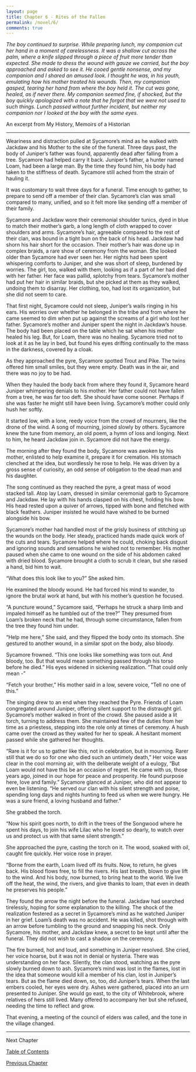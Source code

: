 ```yaml
---
layout: page
title: Chapter 6 - Rites of the Fallen
permalink: /novel/6/
comments: true
---
```


_The boy continued to surprise. While preparing lunch, my companion cut her hand in a moment of carelessness. It was a shallow cut across the palm, where a knife slipped through a piece of fruit more tender than expected. She made to dress the wound with gauze we carried, but the boy approached and asked to see it. He cooed gentle nonsense, and my companion and I shared an amused look. I thought he was, in his youth, emulating how his mother treated his wounds. Then, my companion gasped, tearing her hand from where the boy held it. The cut was gone, healed, as if never there. My companion seemed fine, if shocked, but the boy quickly apologized with a note that he forgot that we were not used to such things. Lunch passed without further incident, but neither my companion nor I looked at the boy with the same eyes._

An excerpt from My History, Memoirs of a Historian

-----

Weariness and distraction pulled at Sycamore’s mind as he walked with Jackdaw and his Mother to the site of the funeral. Three days past, the body of Juniper’s father was found, apparently dead after falling from a tree. Sycamore had helped carry it back. Juniper’s father, a hunter named Loam, had been a large man. By the time they found him, his body had taken to the stiffness of death. Sycamore still ached from the strain of hauling it.

It was customary to wait three days for a funeral. Time enough to gather, to prepare to send off a member of their clan. Sycamore’s clan was small compared to many, unified, and so it felt more like sending off a member of their family.

Sycamore and Jackdaw wore their ceremonial shoulder tunics, dyed in blue to match their mother’s garb, a long length of cloth wrapped to cover shoulders and arms. Sycamore’s hair, agreeable compared to the rest of their clan, was bound in a tight bun on the back of his head. Jackdaw had shorn his hair short for the occasion. Their mother’s hair was done up in complex braids, a rare show of ceremony from the woman. She looked older than Sycamore had ever seen her. Her nights had been spent whispering comforts to Juniper, and she was short of sleep, burdened by worries. The girl, too, walked with them, looking as if a part of her had died with her father. Her face was pallid, splotchy from tears. Sycamore’s mother had put her hair in similar braids, but she picked at them as they walked, undoing them to disarray. Her clothing, too, had lost its organization, but she did not seem to care.

That first night, Sycamore could not sleep, Juniper’s wails ringing in his ears. His worries over whether he belonged in the tribe and from where he came seemed to dim when put up against the screams of a girl who lost her father. Sycamore’s mother and Juniper spent the night in Jackdaw’s house. The body had been placed on the table which he sat when his mother healed his leg. But, for Loam, there was no healing. Sycamore tried not to look at it as he lay in bed, but found his eyes drifting continually to the mass in the darkness, covered by a cloak.

As they approached the pyre, Sycamore spotted Trout and Pike. The twins offered him small smiles, but they were empty. Death was in the air, and there was no joy to be had. 

When they hauled the body back from where they found it, Sycamore heard Juniper whimpering denials to his mother. Her father could not have fallen from a tree, he was far too deft. She should have come sooner. Perhaps if she was faster he might still have been living. Sycamore’s mother could only hush her softly.

It started low, with a lone, reedy voice from the crowd of mourners, like the drone of the wind. A song of mourning, joined slowly by others. Sycamore knew the tune from memory, an old poem, a hymn of loss and longing. Next to him, he heard Jackdaw join in. Sycamore did not have the energy.

The morning after they found the body, Sycamore was awoken by his mother, enlisted to help examine it, prepare it for cremation. His stomach clenched at the idea, but wordlessly he rose to help. He was driven by a gross sense of curiosity, an odd sense of obligation to the dead man and his daughter. 

The song continued as they reached the pyre, a great mass of wood stacked tall. Atop lay Loam, dressed in similar ceremonial garb to Sycamore and Jackdaw. He lay with his hands clasped on his chest, holding his bow. His head rested upon a quiver of arrows, tipped with bone and fletched with black feathers. Juniper insisted he would have wished to be burned alongside his bow.

Sycamore’s mother had handled most of the grisly business of stitching up the wounds on the body. Her steady, practiced hands made quick work of the cuts and tears. Sycamore helped where he could, choking back disgust and ignoring sounds and sensations he wished not to remember. His mother paused when she came to one wound on the side of his abdomen caked with dried blood. Sycamore brought a cloth to scrub it clean, but she raised a hand, bid him to wait.

“What does this look like to you?” She asked him.

He examined the bloody wound. He had forced his mind to wander, to ignore the brutal work at hand, but with his mother’s question he focused.

“A puncture wound,” Sycamore said, “Perhaps he struck a sharp limb and impaled himself as he tumbled out of the tree?” They presumed from Loam’s broken neck that he had, through some circumstance, fallen from the tree they found him under. 

“Help me here,” She said, and they flipped the body onto its stomach. She gestured to another wound, in a similar spot on the body, also bloody.

Sycamore frowned. “This one looks like something was torn out. And bloody, too. But that would mean something passed through his torso before he died.” His eyes widened in sickening realization. “That could only mean -”

“Fetch your brother,” His mother said in a low, severe voice, “Tell no one of this.”

The singing drew to an end when they reached the Pyre. Friends of Loam congregated around Juniper, offering silent support to the distraught girl. Sycamore’s mother walked in front of the crowd. She paused aside a lit torch, turning to address them. She maintained few of the duties from her time as a priestess, stepping into the role only at times of ceremony. A hush came over the crowd as they waited for her to speak. A hesitant moment passed while she gathered her thoughts. 

“Rare is it for us to gather like this, not in celebration, but in mourning. Rarer still that we do so for one who died such an untimely death,” Her voice was clear in the cool morning air, with the deliberate weight of a eulogy, “But Loam would not have this be an occasion of regret. He came with us, those years ago, joined in our hope for peace and prosperity. He found purpose here, love and family.” Sycamore glanced at Juniper, who did not appear to even be listening. “He served our clan with his silent strength and poise, spending long days and nights hunting to feed us when we were hungry. He was a sure friend, a loving husband and father.”

She grabbed the torch.

“Now his spirit goes north, to drift in the trees of the Songwood where he spent his days, to join his wife Lilac who he loved so dearly, to watch over us and protect us with that same silent strength.”

She approached the pyre, casting the torch on it. The wood, soaked with oil, caught fire quickly. Her voice rose in prayer.

“Borne from the earth, Loam lived off its fruits. Now, to return, he gives back. His blood flows free, to fill the rivers. His last breath, blown to give lift to the wind. And his body, now burned, to bring heat to the world. We live off the heat, the wind, the rivers, and give thanks to loam, that even in death he preserves his people.”

They found the arrow the night before the funeral. Jackdaw had searched tirelessly, hoping for some explanation to the killing. The shock of the realization festered as a secret in Sycamore’s mind as he watched Juniper in her grief. Loam’s death was no accident. He was killed, shot through with an arrow before tumbling to the ground and snapping his neck. Only Sycamore, his mother, and Jackdaw knew, a secret to be kept until after the funeral. They did not wish to cast a shadow on the ceremony.

The fire burned, hot and loud, and something in Juniper resolved. She cried, her voice hoarse, but it was not in denial or hysteria. There was understanding on her face. Silently, the clan stood, watching as the pyre slowly burned down to ash. Sycamore’s mind was lost in the flames, lost in the idea that someone would kill a member of his clan, lost in Juniper’s tears. But as the flame died down, so, too, did Juniper’s tears. When the last embers cooled, her eyes were dry. Ashes were gathered, placed into an urn presented to Juniper. She would go east, to the city of Whitebrook, where relatives of hers still lived. Many offered to accompany her but she refused, needing the time to reflect and grow.

That evening, a meeting of the council of elders was called, and the tone in the village changed.

------

Next Chapter

[Table of Contents](/novel/)

[Previous Chapter](/novel/5/)

